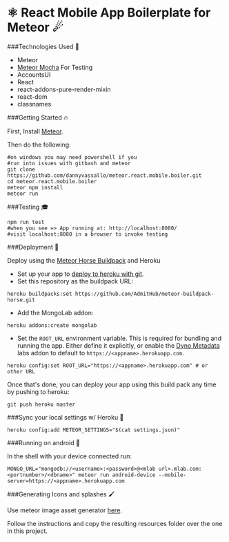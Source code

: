 # ⚛ React Mobile App Boilerplate for Meteor ☄

###Technologies Used 🤖

* Meteor
* [Meteor Mocha](https://github.com/practicalmeteor/meteor-mocha) For Testing
* AccountsUI
* React
* react-addons-pure-render-mixin
* react-dom
* classnames


###Getting Started 🔥

First, Install [Meteor](https://www.meteor.com/install).

Then do the following:
```shell
#on windows you may need powershell if you
#run into issues with gitbash and meteor
git clone https://github.com/dannyvassallo/meteor.react.mobile.boiler.git
cd meteor.react.mobile.boiler
meteor npm install
meteor run
```

###Testing 🎓

```shell
npm run test
#when you see => App running at: http://localhost:8080/
#visit localhost:8080 in a browser to invoke testing
```

###Deployment 🚀

Deploy using the [Meteor Horse Buildpack](https://github.com/AdmitHub/meteor-buildpack-horse) and Heroku


* Set up your app to [deploy to heroku with git](https://devcenter.heroku.com/articles/git).
*  Set this repository as the buildpack URL:
```
heroku buildpacks:set https://github.com/AdmitHub/meteor-buildpack-horse.git
```
* Add the MongoLab addon:
```
heroku addons:create mongolab
```
* Set the `ROOT_URL` environment variable. This is required for bundling and running the app.  Either define it explicitly, or enable the [Dyno Metadata](https://devcenter.heroku.com/articles/dyno-metadata) labs addon to default to `https://<appname>.herokuapp.com`.
```
heroku config:set ROOT_URL="https://<appname>.herokuapp.com" # or other URL
```
Once that's done, you can deploy your app using this build pack any time by pushing to heroku:
```
git push heroku master
```

###Sync your local settings w/ Heroku 🔄
```
heroku config:add METEOR_SETTINGS="$(cat settings.json)"
```

###Running on android 📱

In the shell with your device connected run:

```
MONGO_URL="mongodb://<username>:<password>@<mlab url>.mlab.com:<portnumber>/<dbname>" meteor run android-device --mobile-server=https://<appname>.herokuapp.com
```
###Generating Icons and splashes 🖌

Use meteor image asset generator [here](https://github.com/lpender/meteor-assets).

Follow the instructions and copy the resulting resources folder over the one in this project.
